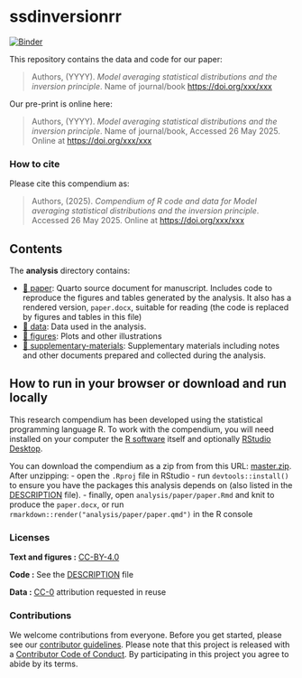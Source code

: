 
<!-- README.md is generated from README.Rmd. Please edit that file -->

# ssdinversionrr

[![Binder](https://mybinder.org/badge_logo.svg)](https://mybinder.org/v2/gh/beckyfisher/ssdinversionrr/master?urlpath=rstudio)

This repository contains the data and code for our paper:

> Authors, (YYYY). *Model averaging statistical distributions and the
> inversion principle*. Name of journal/book <https://doi.org/xxx/xxx>

Our pre-print is online here:

> Authors, (YYYY). *Model averaging statistical distributions and the
> inversion principle*. Name of journal/book, Accessed 26 May 2025.
> Online at <https://doi.org/xxx/xxx>

### How to cite

Please cite this compendium as:

> Authors, (2025). *Compendium of R code and data for Model averaging
> statistical distributions and the inversion principle*. Accessed 26
> May 2025. Online at <https://doi.org/xxx/xxx>

## Contents

The **analysis** directory contains:

- [:file_folder: paper](/analysis/paper): Quarto source document for
  manuscript. Includes code to reproduce the figures and tables
  generated by the analysis. It also has a rendered version,
  `paper.docx`, suitable for reading (the code is replaced by figures
  and tables in this file)
- [:file_folder: data](/analysis/data): Data used in the analysis.
- [:file_folder: figures](/analysis/figures): Plots and other
  illustrations
- [:file_folder:
  supplementary-materials](/analysis/supplementary-materials):
  Supplementary materials including notes and other documents prepared
  and collected during the analysis.

## How to run in your browser or download and run locally

This research compendium has been developed using the statistical
programming language R. To work with the compendium, you will need
installed on your computer the [R
software](https://cloud.r-project.org/) itself and optionally [RStudio
Desktop](https://rstudio.com/products/rstudio/download/).

You can download the compendium as a zip from from this URL:
[master.zip](/archive/master.zip). After unzipping: - open the `.Rproj`
file in RStudio - run `devtools::install()` to ensure you have the
packages this analysis depends on (also listed in the
[DESCRIPTION](/DESCRIPTION) file). - finally, open
`analysis/paper/paper.Rmd` and knit to produce the `paper.docx`, or run
`rmarkdown::render("analysis/paper/paper.qmd")` in the R console

### Licenses

**Text and figures :**
[CC-BY-4.0](http://creativecommons.org/licenses/by/4.0/)

**Code :** See the [DESCRIPTION](DESCRIPTION) file

**Data :** [CC-0](http://creativecommons.org/publicdomain/zero/1.0/)
attribution requested in reuse

### Contributions

We welcome contributions from everyone. Before you get started, please
see our [contributor guidelines](CONTRIBUTING.md). Please note that this
project is released with a [Contributor Code of Conduct](CONDUCT.md). By
participating in this project you agree to abide by its terms.
